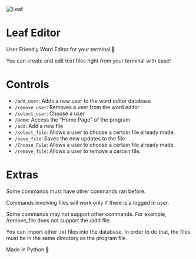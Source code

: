 ![Leaf](https://user-images.githubusercontent.com/68164588/113779091-2bc1a200-96fb-11eb-89d4-487da030329b.png)
# Leaf Editor 
User Friendly Word Editor for your terminal 🍃 

You can create and edit text files right from your terminal with ease!

# Controls 

- `/add_user`: Adds a new user to the word editor database 
- `/remove_user`: Removes a user from the word editor 
- `/select_user`: Choose a user 
- `/Home`: Access the "Home Page" of the program 
- `/add`: Add a new file 
- `/select_file`: Allows a user to choose a certain file already made. 
- `/save_file`: Saves the new updates to the file 
- `/Choose_File`: Allows a user to choose a certain file already made. 
- `/remove_file`: Allows a user to remove a certain file.


# Extras 

Some commands must have other commands ran before. 

Commands involving files will work only if there is a logged in user. 

Some commands may not support other commands. For example, /remove_file does not support the /add file.

You can import other .txt files into the database. In order to do that, the files must be in the same directory as the program file. 

Made in Python 🐍
